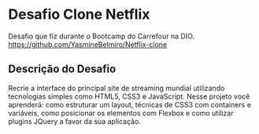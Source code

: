 # Desafio Clone Netflix 

Desafio que fiz durante o Bootcamp do Carrefour na DIO.
https://github.com/YasmineBelmiro/Netflix-clone

## Descrição do Desafio

Recrie a interface do principal site de streaming mundial utilizando tecnologias simples como HTML5, CSS3 e JavaScript. Nesse projeto você aprenderá: como estruturar um layout, técnicas de CSS3 com containers e variáveis, como posicionar os elementos com Flexbox e como utilizar plugins JQuery a favor da sua aplicação.
